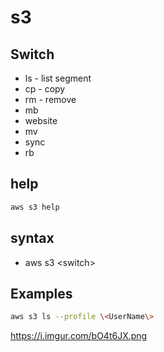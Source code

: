 # s3

## Switch
* ls - list segment
* cp - copy
* rm - remove
* mb
* website
* mv
* sync
* rb

## help
````bash
aws s3 help
````

## syntax
* aws s3 \<switch\>

## Examples
```bash
aws s3 ls --profile \<UserName\>
````
https://i.imgur.com/bO4t6JX.png
